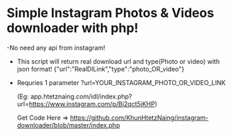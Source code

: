 # Simple Instagram Photos & Videos downloader with php!
-No need any api from instagram!

- This script will return real download url and type(Photo or video) with json format!
{"url":"RealDlLink","type":"photo_OR_video"}

- Requries 1 parameter ?url=YOUR_INSTAGRAM_PHOTO_OR_VIDEO_LINK

  (Eg: app.htetznaing.com/idl/index.php?url=https://www.instagram.com/p/Bj2qct5jKHP)
  
  Get Code Here => https://github.com/KhunHtetzNaing/instagram-downloader/blob/master/index.php
